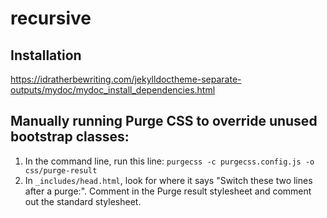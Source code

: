 # recursive

## Installation

https://idratherbewriting.com/jekylldoctheme-separate-outputs/mydoc/mydoc_install_dependencies.html

## Manually running Purge CSS to override unused bootstrap classes:

1. In the command line, run this line: `purgecss -c purgecss.config.js -o css/purge-result`
2. In `_includes/head.html`, look for where it says "Switch these two lines after a purge:". Comment in the Purge result stylesheet and comment out the standard stylesheet. 
